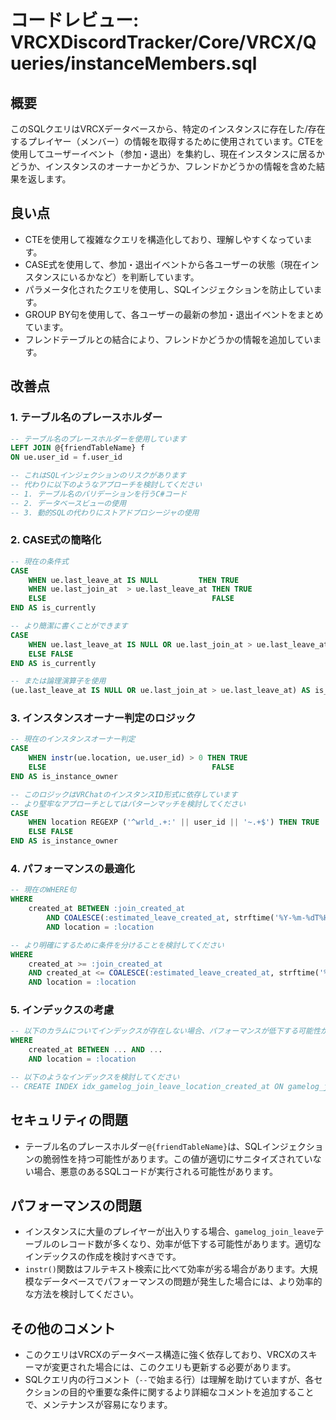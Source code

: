 # コードレビュー: VRCXDiscordTracker/Core/VRCX/Queries/instanceMembers.sql

## 概要

このSQLクエリはVRCXデータベースから、特定のインスタンスに存在した/存在するプレイヤー（メンバー）の情報を取得するために使用されています。CTEを使用してユーザーイベント（参加・退出）を集約し、現在インスタンスに居るかどうか、インスタンスのオーナーかどうか、フレンドかどうかの情報を含めた結果を返します。

## 良い点

- CTEを使用して複雑なクエリを構造化しており、理解しやすくなっています。
- CASE式を使用して、参加・退出イベントから各ユーザーの状態（現在インスタンスにいるかなど）を判断しています。
- パラメータ化されたクエリを使用し、SQLインジェクションを防止しています。
- GROUP BY句を使用して、各ユーザーの最新の参加・退出イベントをまとめています。
- フレンドテーブルとの結合により、フレンドかどうかの情報を追加しています。

## 改善点

### 1. テーブル名のプレースホルダー

```sql
-- テーブル名のプレースホルダーを使用しています
LEFT JOIN @{friendTableName} f
ON ue.user_id = f.user_id

-- これはSQLインジェクションのリスクがあります
-- 代わりに以下のようなアプローチを検討してください
-- 1. テーブル名のバリデーションを行うC#コード
-- 2. データベースビューの使用
-- 3. 動的SQLの代わりにストアドプロシージャの使用
```

### 2. CASE式の簡略化

```sql
-- 現在の条件式
CASE
    WHEN ue.last_leave_at IS NULL         THEN TRUE
    WHEN ue.last_join_at  > ue.last_leave_at THEN TRUE
    ELSE                                     FALSE
END AS is_currently

-- より簡潔に書くことができます
CASE
    WHEN ue.last_leave_at IS NULL OR ue.last_join_at > ue.last_leave_at THEN TRUE
    ELSE FALSE
END AS is_currently

-- または論理演算子を使用
(ue.last_leave_at IS NULL OR ue.last_join_at > ue.last_leave_at) AS is_currently
```

### 3. インスタンスオーナー判定のロジック

```sql
-- 現在のインスタンスオーナー判定
CASE
    WHEN instr(ue.location, ue.user_id) > 0 THEN TRUE
    ELSE                                     FALSE
END AS is_instance_owner

-- このロジックはVRChatのインスタンスID形式に依存しています
-- より堅牢なアプローチとしてはパターンマッチを検討してください
CASE
    WHEN location REGEXP ('^wrld_.+:' || user_id || '~.+$') THEN TRUE
    ELSE FALSE
END AS is_instance_owner
```

### 4. パフォーマンスの最適化

```sql
-- 現在のWHERE句
WHERE
    created_at BETWEEN :join_created_at
        AND COALESCE(:estimated_leave_created_at, strftime('%Y-%m-%dT%H:%M:%fZ','now'))
        AND location = :location

-- より明確にするために条件を分けることを検討してください
WHERE
    created_at >= :join_created_at
    AND created_at <= COALESCE(:estimated_leave_created_at, strftime('%Y-%m-%dT%H:%M:%fZ','now'))
    AND location = :location
```

### 5. インデックスの考慮

```sql
-- 以下のカラムについてインデックスが存在しない場合、パフォーマンスが低下する可能性があります
WHERE
    created_at BETWEEN ... AND ...
    AND location = :location

-- 以下のようなインデックスを検討してください
-- CREATE INDEX idx_gamelog_join_leave_location_created_at ON gamelog_join_leave(location, created_at, type);
```

## セキュリティの問題

- テーブル名のプレースホルダー`@{friendTableName}`は、SQLインジェクションの脆弱性を持つ可能性があります。この値が適切にサニタイズされていない場合、悪意のあるSQLコードが実行される可能性があります。

## パフォーマンスの問題

- インスタンスに大量のプレイヤーが出入りする場合、`gamelog_join_leave`テーブルのレコード数が多くなり、効率が低下する可能性があります。適切なインデックスの作成を検討すべきです。
- `instr()`関数はフルテキスト検索に比べて効率が劣る場合があります。大規模なデータベースでパフォーマンスの問題が発生した場合には、より効率的な方法を検討してください。

## その他のコメント

- このクエリはVRCXのデータベース構造に強く依存しており、VRCXのスキーマが変更された場合には、このクエリも更新する必要があります。
- SQLクエリ内の行コメント（`--`で始まる行）は理解を助けていますが、各セクションの目的や重要な条件に関するより詳細なコメントを追加することで、メンテナンスが容易になります。

